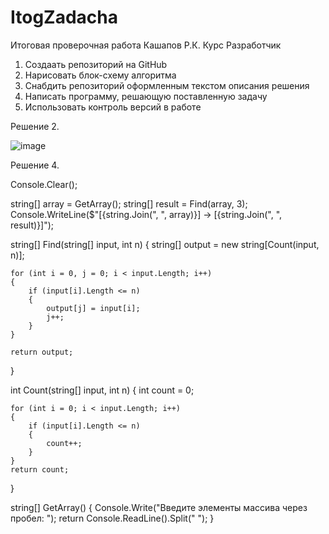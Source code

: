 # ItogZadacha
Итоговая проверочная работа Кашапов Р.К. Курс Разработчик

1. Создаать репозиторий на GitHub
2. Нарисовать блок-схему алгоритма
3. Снабдить репозиторий оформленным текстом описания решения
4. Написать программу, решающую поставленную задачу
5. Использовать контроль версий в работе

Решение
2.

![image](https://user-images.githubusercontent.com/114429115/206553577-6c52a305-1e69-4f3b-b259-ea0030d0566e.png)

Решение 
4.

Console.Clear();

string[] array = GetArray();
string[] result = Find(array, 3);
Console.WriteLine($"[{string.Join(", ", array)}] -> [{string.Join(", ", result)}]");

string[] Find(string[] input, int n)
{
    string[] output = new string[Count(input, n)];

    for (int i = 0, j = 0; i < input.Length; i++)
    {
        if (input[i].Length <= n)
        {
            output[j] = input[i];
            j++;
        }
    }

    return output;
}

int Count(string[] input, int n)
{
    int count = 0;

    for (int i = 0; i < input.Length; i++)
    {
        if (input[i].Length <= n)
        {
            count++;
        }
    }
    return count;
}

string[] GetArray()
{
    Console.Write("Введите элементы массива через пробел: ");
    return 
    Console.ReadLine().Split(" ");
}
